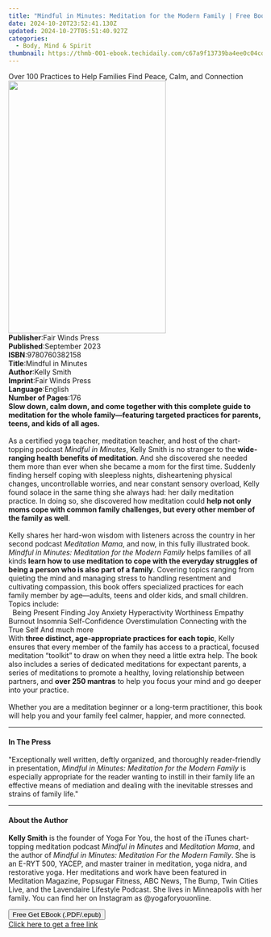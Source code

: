 ```yaml
---
title: "Mindful in Minutes: Meditation for the Modern Family | Free Book"
date: 2024-10-20T23:52:41.130Z
updated: 2024-10-27T05:51:40.927Z
categories:
  - Body, Mind & Spirit
thumbnail: https://thmb-001-ebook.techidaily.com/c67a9f13739ba4ee0c04cd7338d54d047c199e110f33608a3c06d953bd895a58.jpg
---
```

<main id="book-container">
  <div class="flex flex-col">
    <div class="book-brief flex-1 py-6 px-4 sm:p-6 md:py-10 md:px-8">
      <!-- brief-->
      <div class="book-brief-main">
        Over 100 Practices to Help Families Find Peace, Calm, and Connection
      </div>
    </div>
    <div
      class="book-meta-info flex-1 grid gap-4 col-start-1 col-end-3 row-start-1 sm:mb-6 sm:grid-cols-4 lg:gap-6 lg:col-start-2 lg:row-end-6 lg:row-span-6 lg:mb-0"
    >
      <div
        class="book-meta-info-left place-content-center mt-4 p-4 text-sm leading-6 col-start-2 col-span-2 dark:text-slate-400"
      >
        <img
          class="w-full h-500 object-cover rounded-lg sm:h-255 sm:col-span-2 lg:col-span-full"
          src="https://img-001-ebook.techidaily.com/694c34239eb55371439e60545ecd37fc560d6171995f5b7ef2d005241586f4bc.jpg"
          alt=""
          width="312"
          height="500"
        />
      </div>
      <div
        class="book-meta-info-right mt-2 col-start-1 row-start-2 col-span-3 self-center"
      >
        <!-- meta data  -->
        <div class="flex flex-col px-4 md:px-8">
          <div class="flex-1">
            <strong>Publisher</strong>:<span class="px-2"
              >Fair Winds Press</span
            >
          </div>
          <div class="flex-1">
            <strong>Published</strong>:<span class="px-2">September 2023</span>
          </div>
          <div class="flex-1">
            <strong>ISBN</strong>:<span class="px-2">9780760382158</span>
          </div>
          <div class="flex-1">
            <strong>Title</strong>:<span class="px-2">Mindful in Minutes</span>
          </div>
          <div class="flex-1">
            <strong>Author</strong>:<span class="px-2">Kelly Smith</span>
          </div>
          <div class="flex-1">
            <strong>Imprint</strong>:<span class="px-2">Fair Winds Press</span>
          </div>
          <div class="flex-1">
            <strong>Language</strong>:<span class="px-2">English</span>
          </div>
          <div class="flex-1">
            <strong>Number of Pages</strong>:<span class="px-2">176</span>
          </div>
        </div>
      </div>
    </div>
    <div class="book-description flex-1 py-6 px-4 sm:p-6 md:py-10 md:px-8">
      <div class="book-description-main">
        <div accordion-content="" id="description">
          <b
            >Slow down, calm down, and come together with this complete guide to
            meditation for the whole family—featuring targeted practices for
            parents, teens, and kids of all ages.</b
          ><br /><br />
          As a certified yoga teacher, meditation teacher, and host of the
          chart-topping podcast <i>Mindful in Minutes</i>, Kelly Smith is no
          stranger to the<b> wide-ranging health benefits of meditation</b>. And
          she discovered she needed them more than ever when she became a mom
          for the first time. Suddenly finding herself coping with sleepless
          nights, disheartening physical changes, uncontrollable worries, and
          near constant sensory overload, Kelly found solace in the same thing
          she always had: her daily meditation practice. In doing so, she
          discovered how meditation could
          <b
            >help not only moms cope with common family challenges, but every
            other member of the family as well</b
          >.<br />
          &nbsp;<br />
          Kelly shares her hard-won wisdom with listeners across the country in
          her second podcast <i>Meditation Mama</i>, and now, in this fully
          illustrated book.
          <i>Mindful in Minutes: Meditation for the Modern Family</i> helps
          families of all kinds
          <b
            >learn how to use meditation to cope with the everyday struggles of
            being a person who is also part of a family</b
          >. Covering topics ranging from quieting the mind and managing stress
          to handling resentment and cultivating compassion, this book offers
          specialized practices for each family member by age—adults, teens and
          older kids, and small children. Topics include:<br />
          &nbsp; Being Present Finding Joy Anxiety Hyperactivity Worthiness
          Empathy Burnout Insomnia Self-Confidence Overstimulation Connecting
          with the True Self And much more <br />
          With <b>three distinct, age-appropriate practices for each topic</b>,
          Kelly ensures that every member of the family has access to a
          practical, focused meditation “toolkit” to draw on when they need a
          little extra help. The book also includes a series of dedicated
          meditations for expectant parents, a series of meditations to promote
          a healthy, loving relationship between partners, and
          <b>over 250 mantras</b> to help you focus your mind and go deeper into
          your practice.<br /><br />
          Whether you are a meditation beginner or a long-term practitioner,
          this book will help you and your family feel calmer, happier, and more
          connected.
        </div>
        <div class="accordion-fader"></div>
      </div>
    </div>
    <div class="book-excerpts flex-1 py-6 px-4 sm:p-6 md:py-10 md:px-8">
      <!-- excerpts-->
      <div class="book-excerpts-main">
        <hr />
        <h4 class="placeholder placeholder-heading">
          <span>In The Press</span>
        </h4>
        <p>
          "Exceptionally well written, deftly organized, and thoroughly
          reader-friendly in presentation,
          <i>Mindful in Minutes: Meditation for the Modern Family</i>&nbsp;is
          especially appropriate for the reader wanting to instill in their
          family life an effective means of mediation and dealing with the
          inevitable stresses and strains of family life."
        </p>
      </div>
    </div>
    <div class="book-about-author flex-1 py-6 px-4 sm:p-6 md:py-10 md:px-8">
      <!-- about author-->
      <div class="book-main-author-main">
        <hr />
        <h4 class="placeholder placeholder-heading">
          <span>About the Author</span>
        </h4>
        <p></p>
        <p>
          <b>Kelly Smith</b> is the founder of Yoga For You, the host of the
          iTunes chart-topping meditation podcast
          <i>Mindful in Minutes </i>and&nbsp;<i>Meditation Mama</i>, and the
          author of <i>Mindful in Minutes: Meditation For the Modern Family</i>.
          She is an E-RYT 500, YACEP, and master trainer in meditation, yoga
          nidra, and restorative yoga. Her meditations and work have been
          featured in Meditation Magazine, Popsugar Fitness, ABC News, The Bump,
          Twin Cities Live, and the Lavendaire Lifestyle Podcast. She lives in
          Minneapolis with her family. You can find her on Instagram as
          @yogaforyouonline.
        </p>
        <p></p>
      </div>
    </div>
    <div class="book-free-get flex-1 py-6 px-4 sm:p-6 md:py-10 md:px-8">
      <button
        id="btn-free-get"
        class="bg-blue-500 hover:bg-blue-700 text-white font-bold py-2 px-4 rounded"
      >
        Free Get EBook (.PDF/.epub)
      </button>
      <div id="countdown-display" class="px-2 text-lg mt-2"></div>
      <a
        id="free-link"
        class="hidden bg-blue-500 hover:bg-blue-700 text-white font-bold py-2 px-4 rounded"
        href="https://www.ebooks.com/en-us/book/210756829/mindful-in-minutes-meditation-for-the-modern-family/kelly-smith/"
        target="_blank"
        >Click here to get a free link</a
      >
    </div>
    <script>
      let countdownTime = 0;
      let countdownInterval = null;
      document
        .getElementById('btn-free-get')
        .addEventListener('click', startCountdown);
      function startCountdown() {
        countdownTime = new Date().getTime() + 60000 * 3;
        countdownInterval = setInterval(updateCountdown, 1000);
        document.getElementById('btn-free-get').disabled = true;
        document
          .getElementById('btn-free-get')
          .classList.add('bg-gray-500', 'cursor-not-allowed');
      }
      function updateCountdown() {
        let currentTime = new Date().getTime();
        let timeLeft = countdownTime - currentTime;
        let secondsLeft = Math.floor(timeLeft / 1000);
        document.getElementById('countdown-display').innerHTML =
          `Remaining time: ${secondsLeft} seconds.`;
        if (secondsLeft <= 0) {
          clearInterval(countdownInterval);
          document.getElementById('btn-free-get').classList.add('hidden');
          document.getElementById('free-link').classList.remove('hidden');
          document.getElementById('countdown-display').innerHTML = '';
        }
      }
    </script>
  </div>
</main>

<ins class="adsbygoogle"
      style="display:block"
      data-ad-client="ca-pub-7571918770474297"
      data-ad-slot="8358498916"
      data-ad-format="auto"
      data-full-width-responsive="true"></ins>
    